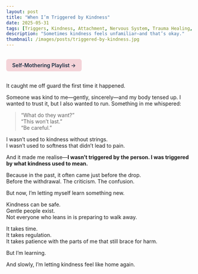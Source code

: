 ```yaml
---
layout: post
title: "When I’m Triggered by Kindness"
date: 2025-05-31
tags: [Triggers, Kindness, Attachment, Nervous System, Trauma Healing, Inner Child, Relationships, Self-Compassion]
description: "Sometimes kindness feels unfamiliar—and that’s okay."
thumbnail: /images/posts/triggered-by-kindness.jpg
---
```


<a href="https://music.youtube.com/playlist?list=PLuO5E1rh5RqIzePJeOjdXo62gwnYJ748_&si=NvtF0mzI9Sx2IoPu&shuffle=1" 
   target="_blank" 
   class="back-button"
   style="display:inline-block; margin: 1rem auto; background-color: #F4D3D8; color: #1A2D41; padding: 0.5rem 1rem; border-radius: 6px; font-weight: 600; text-decoration: none;">
  Self‑Mothering Playlist →
</a>

It caught me off guard the first time it happened.

Someone was kind to me—gently, sincerely—and my body tensed up. I wanted to trust it, but I also wanted to run. Something in me whispered:
> “What do they want?”  
> “This won’t last.”  
> “Be careful.”

I wasn’t used to kindness without strings.  
I wasn’t used to softness that didn’t lead to pain.

And it made me realise—**I wasn’t triggered by the person. I was triggered by what kindness used to mean.**

Because in the past, it often came just before the drop.  
Before the withdrawal. The criticism. The confusion.

But now, I’m letting myself learn something new.

Kindness can be safe.  
Gentle people exist.  
Not everyone who leans in is preparing to walk away.

It takes time.  
It takes regulation.  
It takes patience with the parts of me that still brace for harm.

But I’m learning.

And slowly, I’m letting kindness feel like home again.

